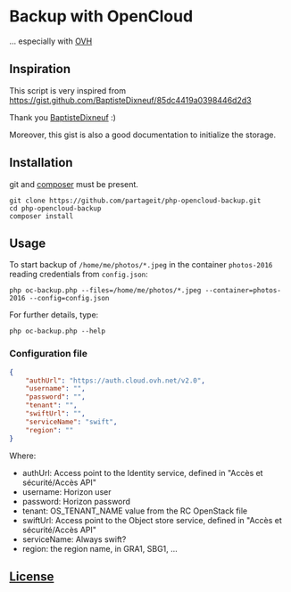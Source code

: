 # Backup with OpenCloud

... especially with [OVH](http://www.ovh.com)

## Inspiration

This script is very inspired from https://gist.github.com/BaptisteDixneuf/85dc4419a0398446d2d3

Thank you [BaptisteDixneuf](http://baptistedixneuf.fr/) :)

Moreover, this gist is also a good documentation to initialize the storage.

## Installation

git and [composer](https://getcomposer.org/) must be present.

```
git clone https://github.com/partageit/php-opencloud-backup.git
cd php-opencloud-backup
composer install
```

## Usage

To start backup of `/home/me/photos/*.jpeg` in the container `photos-2016` reading credentials from `config.json`:

    php oc-backup.php --files=/home/me/photos/*.jpeg --container=photos-2016 --config=config.json

For further details, type:

    php oc-backup.php --help

### Configuration file

```json
{
	"authUrl": "https://auth.cloud.ovh.net/v2.0",
	"username": "",
	"password": "",
	"tenant": "",
	"swiftUrl": "",
	"serviceName": "swift",
	"region": ""
}
```

Where: 

- authUrl: Access point to the Identity service, defined in "Accès et sécurité/Accès API"
- username: Horizon user
- password: Horizon password
- tenant: OS_TENANT_NAME value from the RC OpenStack file
- swiftUrl: Access point to the Object store service, defined in "Accès et sécurité/Accès API"
- serviceName: Always swift?
- region: the region name, in GRA1, SBG1, ...

## [License](LICENSE)
